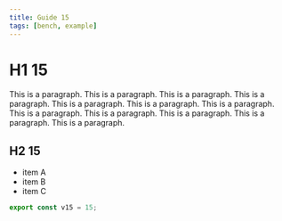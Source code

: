 ```yaml
---
title: Guide 15
tags: [bench, example]
---
```


# H1 15

This is a paragraph. This is a paragraph. This is a paragraph. This is a paragraph. This is a paragraph. This is a paragraph. This is a paragraph. This is a paragraph. This is a paragraph. This is a paragraph. This is a paragraph. This is a paragraph. 

## H2 15

- item A
- item B
- item C

```ts
export const v15 = 15;
```